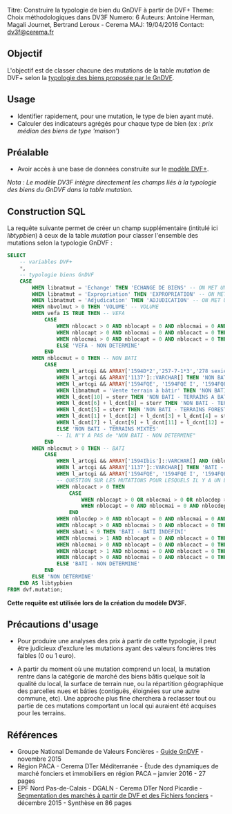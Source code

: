 Titre: Construire la typologie de bien du GnDVF à partir de DVF+
Theme: Choix méthodologiques dans DV3F
Numero: 6
Auteurs: Antoine Herman, Magali Journet, Bertrand Leroux - Cerema
MAJ: 19/04/2016
Contact: dv3f@cerema.fr

## Objectif

L'objectif est de classer chacune des mutations de la table _mutation_ de DVF+ 
selon la [typologie des biens proposée par le GnDVF](http://guide-dvf.fr/utiliser-dvf/typologie-biens). 

## Usage

* Identifier rapidement, pour une mutation, le type de bien ayant muté.
* Calculer des indicateurs agrégés pour chaque type de bien (ex : _prix médian des biens de type 'maison'_)

## Préalable

* Avoir accès à une base de données construite sur 
le [modèle DVF+](http://www.nord-picardie.cerema.fr/facilitez-vous-l-integration-des-donnees-demande-a972.html).   

_Nota : Le modèle DV3F intègre directement les champs liés à la typologie des biens du GnDVF dans la table mutation._

## Construction SQL

La requête suivante permet de créer un champ supplémentaire (intitulé ici _libtypbien_) à ceux de la table _mutation_ 
pour classer l'ensemble des mutations selon la typologie GnDVF :

```sql
SELECT 
	-- variables DVF+
	*,
	-- typologie biens GnDVF
	CASE 
		WHEN libnatmut = 'Echange' THEN 'ECHANGE DE BIENS' -- ON MET UNE CATEGORIE A PART POUR LES ECHANGES
		WHEN libnatmut = 'Expropriation' THEN 'EXPROPRIATION' -- ON MET UNE CATEGORIE A PART POUR LES EXPROPRIATIONS
		WHEN libnatmut = 'Adjudication' THEN 'ADJUDICATION' -- ON MET UNE CATEGORIE A PART POUR LES ADJUDICATIONS
		WHEN nbvolmut > 0 THEN 'VOLUME' -- VOLUME
		WHEN vefa IS TRUE THEN -- VEFA
			CASE 
				WHEN nblocact > 0 AND nblocapt = 0 AND nblocmai = 0 AND nblocdep = 0 THEN 'VEFA - INDUSTRIEL ET COMMERCIAL'
				WHEN nblocapt > 0 AND nblocmai = 0 AND nblocact = 0 THEN 'VEFA - APPART'
				WHEN nblocmai > 0 AND nblocapt = 0 AND nblocact = 0 THEN 'VEFA - MAISON'
				ELSE 'VEFA - NON DETERMINE'
			END
		WHEN nblocmut = 0 THEN -- NON BATI
			CASE
				WHEN l_artcgi && ARRAY['1594D*2','257-7-1*3','278 sexies I.1','691bis', '1594OGA']::VARCHAR[]  THEN 'NON BATI - TERRAINS A BATIR'
				WHEN l_artcgi && ARRAY['1137']::VARCHAR[] THEN 'NON BATI - TERRAINS FORESTIERS'
				WHEN l_artcgi && ARRAY['1594FQE', '1594FQE I', '1594FQE II', '1594FQD', '1594FQG']::VARCHAR[] THEN 'NON BATI - TERRAINS AGRICOLES'
				WHEN libnatmut = 'Vente terrain à bâtir' THEN 'NON BATI - TERRAINS A BATIR'
				WHEN l_dcnt[10] = sterr THEN 'NON BATI - TERRAINS A BATIR'                 
				WHEN l_dcnt[6] + l_dcnt[8] = sterr THEN 'NON BATI - TERRAINS NATURELS'                
				WHEN l_dcnt[5] = sterr THEN 'NON BATI - TERRAINS FORESTIERS'                
				WHEN l_dcnt[1] + l_dcnt[2] + l_dcnt[3] + l_dcnt[4] = sterr THEN 'NON BATI - TERRAINS AGRICOLES'                
				WHEN l_dcnt[7] + l_dcnt[9] + l_dcnt[11] + l_dcnt[12] + l_dcnt[13] = sterr THEN 'NON BATI - TERRAINS ARTIFICIALISES'                
				ELSE 'NON BATI - TERRAINS MIXTES'
				-- IL N'Y A PAS de "NON BATI - NON DETERMINE" 
			END
		WHEN nblocmut > 0 THEN -- BATI
			CASE
				WHEN l_artcgi && ARRAY['1594Ibis']::VARCHAR[] AND (nblocapt > 0 OR nblocmai > 0) THEN 'BATI - LOGEMENT/INDUSTRIEL ET COMMERCIAL' -- correspond à la catégorie HABITAT/ECO de la typologie GNDVF
				WHEN l_artcgi && ARRAY['1137']::VARCHAR[] THEN 'BATI - BIEN FORESTIER'
				WHEN l_artcgi && ARRAY['1594FQE', '1594FQE I', '1594FQE II', '1594FQD', '1594FQG']::VARCHAR[] THEN 'BATI - BIEN AGRICOLE'						                            
				-- QUESTION SUR LES MUTATIONS POUR LESQUELS IL Y A UN LOCAL VENDU ET DES ARTICLES CGI OU UN LIBELLE DE NATURE DE MUTATION CORRESPONDANT A DES TAB
				WHEN nblocact > 0 THEN
					CASE 
						WHEN nblocapt > 0 OR nblocmai > 0 OR nblocdep > 0 THEN 'BATI - LOGEMENT/INDUSTRIEL ET COMMERCIAL'  -- correspond à la catégorie HABITAT/ECO de la typologie GNDVF
						WHEN nblocapt = 0 AND nblocmai = 0 AND nblocdep = 0 THEN 'BATI - INDUSTRIEL ET COMMERCIAL' 
					END
				WHEN nblocdep > 0 AND nblocapt = 0 AND nblocmai = 0 AND nblocact = 0 THEN 'BATI - DEPENDANCE LOGEMENT'
				WHEN nblocapt > 0 AND nblocmai > 0 AND nblocact = 0 THEN 'BATI - LOGEMENT MIXTE' -- correspond à la catégorie HABITAT MIXTE de la typologie GNDVF
				WHEN sbati < 9 THEN 'BATI - BATI INDEFINI'
				WHEN nblocmai > 1 AND nblocapt = 0 AND nblocact = 0 THEN 'BATI - MAISONS'
				WHEN nblocmai > 0 AND nblocapt = 0 AND nblocact = 0 THEN 'BATI - MAISON'
				WHEN nblocapt > 1 AND nblocmai = 0 AND nblocact = 0 THEN 'BATI - APPARTS'
				WHEN nblocapt > 0 AND nblocmai = 0 AND nblocact = 0 THEN 'BATI - APPART'
				ELSE 'BATI - NON DETERMINE'
			END
		ELSE 'NON DETERMINE'
	END AS libtypbien
FROM dvf.mutation;			
```

**Cette requête est utilisée lors de la création du modèle DV3F.**

## Précautions d'usage

* Pour produire une analyses des prix à partir de cette typologie, il peut être judicieux d'exclure les mutations ayant des valeurs foncières très faibles (0 ou 1 euro).

* A partir du moment où une mutation comprend un local, la mutation rentre dans la catégorie de marché des biens bâtis quelque soit la qualité du local, la surface de terrain nue, 
ou la répartition géographique des parcelles nues et bâties (contiguës, éloignées sur une autre commune, etc). Une approche plus fine cherchera à reclasser tout ou partie 
de ces mutations comportant un local qui auraient été acquises pour les terrains.

## Références

* Groupe National Demande de Valeurs Foncières - [Guide GnDVF](http://guide-dvf.fr/) - novembre 2015 
* Région PACA - Cerema DTer Méditerranée - Étude des dynamiques de marché fonciers et immobiliers en région PACA – janvier 2016 - 27 pages
* EPF Nord Pas-de-Calais - DGALN - Cerema DTer Nord Picardie - 
[Segmentation des marchés à partir de DVF et des Fichiers fonciers](http://www.nord-picardie.cerema.fr/segmentation-des-marches-a-partir-de-dvf-et-des-a1002.html) - décembre 2015 - Synthèse en 86 pages

